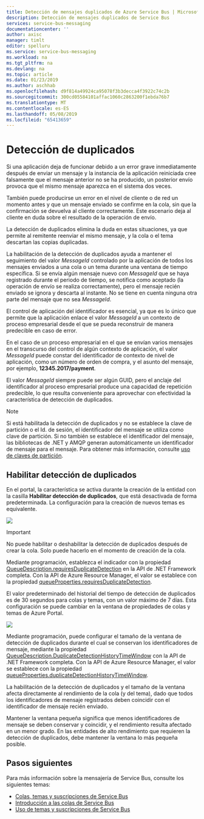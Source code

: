 ```yaml
---
title: Detección de mensajes duplicados de Azure Service Bus | Microsoft Docs
description: Detección de mensajes duplicados de Service Bus
services: service-bus-messaging
documentationcenter: ''
author: axisc
manager: timlt
editor: spelluru
ms.service: service-bus-messaging
ms.workload: na
ms.tgt_pltfrm: na
ms.devlang: na
ms.topic: article
ms.date: 01/23/2019
ms.author: aschhab
ms.openlocfilehash: d9f814a49924ca95078f3b3decca4f3922c74c2b
ms.sourcegitcommit: 300cd05584101affac1060c2863200f1ebda76b7
ms.translationtype: MT
ms.contentlocale: es-ES
ms.lasthandoff: 05/08/2019
ms.locfileid: "65413659"
---
```

# <a name="duplicate-detection"></a>Detección de duplicados

Si una aplicación deja de funcionar debido a un error grave inmediatamente después de enviar un mensaje y la instancia de la aplicación reiniciada cree falsamente que el mensaje anterior no se ha producido, un posterior envío provoca que el mismo mensaje aparezca en el sistema dos veces.

También puede producirse un error en el nivel de cliente o de red un momento antes y que un mensaje enviado se confirme en la cola, sin que la confirmación se devuelva al cliente correctamente. Este escenario deja al cliente en duda sobre el resultado de la operación de envío.

La detección de duplicados elimina la duda en estas situaciones, ya que permite al remitente reenviar el mismo mensaje, y la cola o el tema descartan las copias duplicadas.

La habilitación de la detección de duplicados ayuda a mantener el seguimiento del valor *MessageId* controlado por la aplicación de todos los mensajes enviados a una cola o un tema durante una ventana de tiempo específica. Si se envía algún mensaje nuevo con *MessageId* que se haya registrado durante el periodo de tiempo, se notifica como aceptado (la operación de envío se realiza correctamente), pero el mensaje recién enviado se ignora y descarta al instante. No se tiene en cuenta ninguna otra parte del mensaje que no sea *MessageId*.

El control de aplicación del identificador es esencial, ya que es lo único que permite que la aplicación enlace el valor *MessageId* a un contexto de proceso empresarial desde el que se pueda reconstruir de manera predecible en caso de error.

En el caso de un proceso empresarial en el que se envían varios mensajes en el transcurso del control de algún contexto de aplicación, el valor *MessageId* puede constar del identificador de contexto de nivel de aplicación, como un número de orden de compra, y el asunto del mensaje, por ejemplo, **12345.2017/payment**.

El valor *MessageId* siempre puede ser algún GUID, pero el anclaje del identificador al proceso empresarial produce una capacidad de repetición predecible, lo que resulta conveniente para aprovechar con efectividad la característica de detección de duplicados.

> [!NOTE]
> Si está habilitada la detección de duplicados y no se establece la clave de partición o el Id. de sesión, el identificador del mensaje se utiliza como clave de partición. Si no también se establece el identificador del mensaje, las bibliotecas de .NET y AMQP generan automáticamente un identificador de mensaje para el mensaje. Para obtener más información, consulte [uso de claves de partición](service-bus-partitioning.md#use-of-partition-keys).

## <a name="enable-duplicate-detection"></a>Habilitar detección de duplicados

En el portal, la característica se activa durante la creación de la entidad con la casilla **Habilitar detección de duplicados**, que está desactivada de forma predeterminada. La configuración para la creación de nuevos temas es equivalente.

![][1]

> [!IMPORTANT]
> No puede habilitar o deshabilitar la detección de duplicados después de crear la cola. Solo puede hacerlo en el momento de creación de la cola. 

Mediante programación, establezca el indicador con la propiedad [QueueDescription.requiresDuplicateDetection](/dotnet/api/microsoft.servicebus.messaging.queuedescription.requiresduplicatedetection#Microsoft_ServiceBus_Messaging_QueueDescription_RequiresDuplicateDetection) en la API de .NET Framework completa. Con la API de Azure Resource Manager, el valor se establece con la propiedad [queueProperties.requiresDuplicateDetection](/azure/templates/microsoft.servicebus/namespaces/queues#property-values).

El valor predeterminado del historial del tiempo de detección de duplicados es de 30 segundos para colas y temas, con un valor máximo de 7 días. Esta configuración se puede cambiar en la ventana de propiedades de colas y temas de Azure Portal.

![][2]

Mediante programación, puede configurar el tamaño de la ventana de detección de duplicados durante el cual se conservan los identificadores de mensaje, mediante la propiedad [QueueDescription.DuplicateDetectionHistoryTimeWindow](/dotnet/api/microsoft.servicebus.messaging.queuedescription.duplicatedetectionhistorytimewindow#Microsoft_ServiceBus_Messaging_QueueDescription_DuplicateDetectionHistoryTimeWindow) con la API de .NET Framework completa. Con la API de Azure Resource Manager, el valor se establece con la propiedad [queueProperties.duplicateDetectionHistoryTimeWindow](/azure/templates/microsoft.servicebus/namespaces/queues#property-values).

La habilitación de la detección de duplicados y el tamaño de la ventana afecta directamente al rendimiento de la cola (y del tema), dado que todos los identificadores de mensaje registrados deben coincidir con el identificador de mensaje recién enviado.

Mantener la ventana pequeña significa que menos identificadores de mensaje se deben conservar y coincidir, y el rendimiento resulta afectado en un menor grado. En las entidades de alto rendimiento que requieren la detección de duplicados, debe mantener la ventana lo más pequeña posible.

## <a name="next-steps"></a>Pasos siguientes

Para más información sobre la mensajería de Service Bus, consulte los siguientes temas:

* [Colas, temas y suscripciones de Service Bus](service-bus-queues-topics-subscriptions.md)
* [Introducción a las colas de Service Bus](service-bus-dotnet-get-started-with-queues.md)
* [Uso de temas y suscripciones de Service Bus](service-bus-dotnet-how-to-use-topics-subscriptions.md)

[1]: ./media/duplicate-detection/create-queue.png
[2]: ./media/duplicate-detection/queue-prop.png
